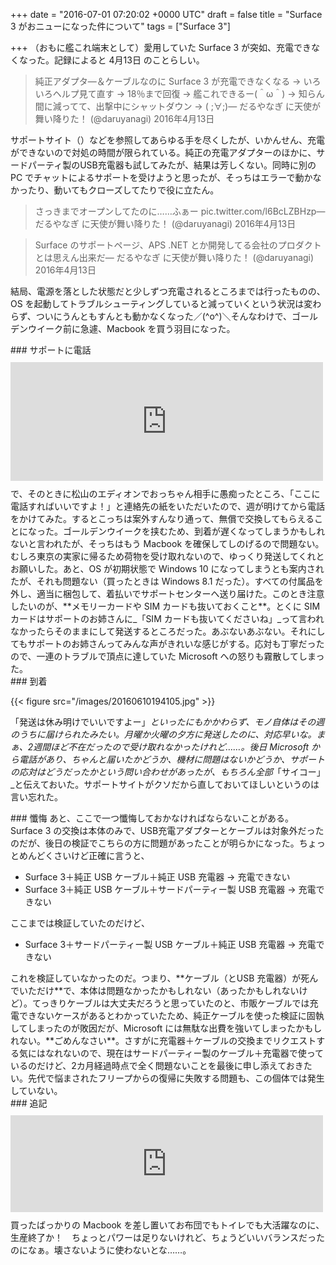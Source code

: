 
+++
date = "2016-07-01 07:20:02 +0000 UTC"
draft = false
title = "Surface 3 がおニューになった件について"
tags = ["Surface 3"]

+++
（おもに艦これ端末として）愛用していた Surface 3 が突如、充電できなくなった。記録によると 4月13日 のことらしい。

>純正アダプタ―＆ケーブルなのに Surface 3 が充電できなくなる → いろいろヘルプ見て直す → 18％まで回復 → 艦これできるー(＾ω＾) → 知らん間に減ってて、出撃中にシャットダウン → ( ;∀;)— だるやなぎ に天使が舞い降りた！ (@daruyanagi) 2016年4月13日<script async="" src="https://platform.twitter.com/widgets.js" charset="utf-8"></script>

サポートサイト（<a href="https://www.microsoft.com/surface/ja-jp/support/warranty-service-and-recovery/surface-wont-turn-on?os=windows-10"></a>）などを参照してあらゆる手を尽くしたが、いかんせん、充電ができないので対処の時間が限られている。純正の充電アダプターのほかに、サードパーティ製のUSB充電器も試してみたが、結果は芳しくない。同時に別の PC でチャットによるサポートを受けようと思ったが、そっちはエラーで動かなかったり、動いてもクローズしてたりで役に立たん。

>さっきまでオープンしてたのに……ふぁー pic.twitter.com/l6BcLZBHzp— だるやなぎ に天使が舞い降りた！ (@daruyanagi) 2016年4月13日<script async="" src="https://platform.twitter.com/widgets.js" charset="utf-8"></script>

>Surface のサポートページ、APS .NET とか開発してる会社のプロダクトとは思えん出来だ— だるやなぎ に天使が舞い降りた！ (@daruyanagi) 2016年4月13日<script async="" src="https://platform.twitter.com/widgets.js" charset="utf-8"></script>

結局、電源を落とした状態だと少しずつ充電されるところまでは行ったものの、OS を起動してトラブルシューティングしていると減っていくという状況は変わらず、ついにうんともすんとも動かなくなった／(^o^)＼そんなわけで、ゴールデンウイーク前に急遽、Macbook を買う羽目になった。

<div class="section">
    ### サポートに電話
    <iframe src="https://hatenablog-parts.com/embed?url=https%3A%2F%2Fblog.daruyanagi.jp%2Fentry%2F2016%2F06%2F12%2F231047" title="Surface 3 が充電できなくなったので、急遽古い“新しい Macbook”を買った - だるろぐ" class="embed-card embed-blogcard" scrolling="no" frameborder="0" style="display: block; width: 100%; height: 190px; max-width: 500px; margin: 10px 0px;"></iframe>で、そのときに松山のエディオンでおっちゃん相手に愚痴ったところ、「ここに電話すればいいですよ！」と連絡先の紙をいただいたので、週が明けてから電話をかけてみた。するとこっちは案外すんなり通って、無償で交換してもらえることになった。ゴールデンウイークを挟むため、到着が遅くなってしまうかもしれないと言われたが、そっちはもう Macbook を確保してしのげるので問題ない。むしろ東京の実家に帰るため荷物を受け取れないので、ゆっくり発送してくれとお願いした。あと、OS が初期状態で Windows 10 になってしまうとも案内されたが、それも問題ない（買ったときは Windows 8.1 だった）。すべての付属品を外し、適当に梱包して、着払いでサポートセンターへ送り届けた。このとき注意したいのが、**メモリーカードや SIM カードも抜いておくこと**。とくに SIM カードはサポートのお姉さんに_「SIM カードも抜いてくださいね」_って言われなかったらそのままにして発送するところだった。あぶないあぶない。それにしてもサポートのお姉さんってみんな声がきれいな感じがする。応対も丁寧だったので、一連のトラブルで頂点に達していた Microsoft への怒りも霧散してしまった。

</div>
<div class="section">
    ### 到着
    

{{< figure src="/images/20160610194105.jpg"  >}}

「発送は休み明けでいいですよー」_といったにもかかわらず、モノ自体はその週のうちに届けられたみたい。月曜か火曜の夕方に発送したのに、対応早いな。まぁ、2週間ほど不在だったので受け取れなかったけれど……。後日 Microsoft から電話があり、ちゃんと届いたかどうか、機材に問題はないかどうか、サポートの応対はどうだったかという問い合わせがあったが、もちろん全部_「サイコー」_と伝えておいた。サポートサイトがクソだから直しておいてほしいというのは言い忘れた。

</div>
<div class="section">
    ### 懺悔
    あと、ここで一つ懺悔しておかなければならないことがある。Surface 3 の交換は本体のみで、USB充電アダプターとケーブルは対象外だったのだが、後日の検証でこちらの方に問題があったことが明らかになった。ちょっとめんどくさいけど正確に言うと、

<ul>
<li>Surface 3＋純正 USB ケーブル＋純正 USB 充電器 → 充電できない</li>
<li>Surface 3＋純正 USB ケーブル＋サードパーティー製 USB 充電器 → 充電できない</li>
</ul>ここまでは検証していたのだけど、

<ul>
<li>Surface 3＋サードパーティー製 USB ケーブル＋純正 USB 充電器 → 充電できない </li>
</ul>これを検証していなかったのだ。つまり、**ケーブル（とUSB 充電器）が死んでいただけ**で、本体は問題なかったかもしれない（あったかもしれないけど）。てっきりケーブルは大丈夫だろうと思っていたのと、市販ケーブルでは充電できないケースがあるとわかっていたため、純正ケーブルを使った検証に固執してしまったのが敗因だが、Microsoft には無駄な出費を強いてしまったかもしれない。**ごめんなさい**。さすがに充電器＋ケーブルの交換までリクエストする気にはなれないので、現在はサードパーティー製のケーブル＋充電器で使っているのだけど、2カ月経過時点で全く問題ないことを最後に申し添えておきたい。先代で悩まされたフリープからの復帰に失敗する問題も、この個体では発生していない。

</div>
<div class="section">
    ### 追記
    <iframe src="https://hatenablog-parts.com/embed?url=http%3A%2F%2Fggsoku.com%2F2016%2F06%2Fsurface-3-2016-12%2F" title="「Surface 3」、2016年12月に生産終了へ ―マイクロソフトが公式に告知" class="embed-card embed-webcard" scrolling="no" frameborder="0" style="display: block; width: 100%; height: 155px; max-width: 500px; margin: 10px 0px;"></iframe>買ったばっかりの Macbook を差し置いてお布団でもトイレでも大活躍なのに、生産終了か！　ちょっとパワーは足りないけれど、ちょうどいいバランスだったのになぁ。壊さないように使わないとな……。

</div>

